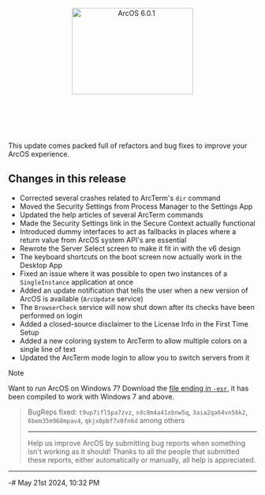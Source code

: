 <p align="center">
<img src="https://github.com/IzK-ArcOS/ArcOS-Frontend/assets/76709090/86a49325-34b1-4955-aee0-1e01048c65db" alt="ArcOS 6.0.1" width="70%" style="display: block;margin: 0 auto;max-width: 70%;max-height: 250px;margin-bottom: 20px;aspect-ratio: 846 / 245 !important;">
</p>

This update comes packed full of refactors and bug fixes to improve your ArcOS experience.

## Changes in this release

- Corrected several crashes related to ArcTerm's `dir` command
- Moved the Security Settings from Process Manager to the Settings App
- Updated the help articles of several ArcTerm commands
- Made the Security Settings link in the Secure Context actually functional
- Introduced dummy interfaces to act as fallbacks in places where a return value from ArcOS system API's are essential
- Rewrote the Server Select screen to make it fit in with the v6 design
- The keyboard shortcuts on the boot screen now actually work in the Desktop App
- Fixed an issue where it was possible to open two instances of a `SingleInstance` application at once
- Added an update notification that tells the user when a new version of ArcOS is available (`ArcUpdate` service)
- The `BrowserCheck` service will now shut down after its checks have been performed on login
- Added a closed-source disclaimer to the License Info in the First Time Setup
- Added a new coloring system to ArcTerm to allow multiple colors on a single line of text
- Updated the ArcTerm mode login to allow you to switch servers from it

> [!NOTE]
> Want to run ArcOS on Windows 7? Download the [file ending in `-esr`](https://github.com/IzK-ArcOS/ArcOS-Frontend/releases/download/6.0.1/ArcOS_6.0.1_win_x64-esr.exe), it has been compiled to work with Windows 7 and above.

> BugReps fixed: `t9up7ifl5pa7zvz`, `sdc8m4a41xbnw5q`, `3aia2qa64vn56k2`, `6bem35m968mpav4`, `qkjx0pbf7x0fn6d` among others
>
> ---
>
> Help us improve ArcOS by submitting bug reports when something isn't working as it should! Thanks to all the people that submitted these reports, either automatically or manually, all help is appreciated.

---

-# May 21st 2024, 10:32 PM
